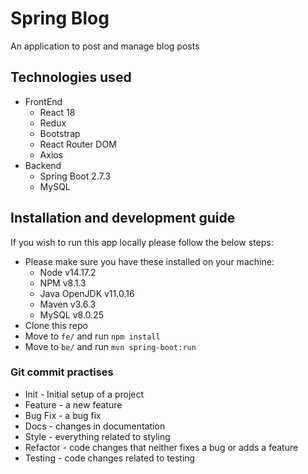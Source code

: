 # Spring Blog

An application to post and manage blog posts

## Technologies used

-   FrontEnd
    -   React 18
    -   Redux
    -   Bootstrap
    -   React Router DOM
    -   Axios
-   Backend
    -   Spring Boot 2.7.3
    -   MySQL

## Installation and development guide

If you wish to run this app locally please follow the below steps:

-   Please make sure you have these installed on your machine:
    -   Node v14.17.2
    -   NPM v8.1.3
    -   Java OpenJDK v11.0.16
    -   Maven v3.6.3
    -   MySQL v8.0.25
-   Clone this repo
-   Move to `fe/` and run `npm install`
-   Move to `be/` and run `mvn spring-boot:run`

### Git commit practises

-   Init - Initial setup of a project
-   Feature - a new feature
-   Bug Fix - a bug fix
-   Docs - changes in documentation
-   Style - everything related to styling
-   Refactor - code changes that neither fixes a bug or adds a feature
-   Testing - code changes related to testing